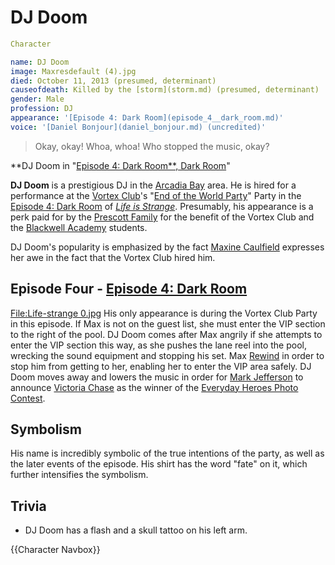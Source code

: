 #  DJ Doom 

```yaml
Character

name: DJ Doom
image: Maxresdefault (4).jpg
died: October 11, 2013 (presumed, determinant)
causeofdeath: Killed by the [storm](storm.md) (presumed, determinant)
gender: Male
profession: DJ
appearance: '[Episode 4: Dark Room](episode_4__dark_room.md)'
voice: '[Daniel Bonjour](daniel_bonjour.md) (uncredited)'
```

> Okay, okay! Whoa, whoa! Who stopped the music, okay?

**DJ Doom in "[Episode 4: Dark Room**, Dark Room](episode_4__dark_room____dark_room.md)"

**DJ Doom** is a prestigious DJ in the [Arcadia Bay](arcadia_bay.md) area. He is hired for a performance at the [Vortex Club](vortex_club.md)'s "[End of the World Party](end_of_the_world.md)" Party in the [Episode 4: Dark Room](fourth_episode.md) of *[Life is Strange](life_is_strange.md)*. Presumably, his appearance is a perk paid for by the [Prescott Family](prescott_family.md) for the benefit of the Vortex Club and the [Blackwell Academy](blackwell.md) students.

DJ Doom's popularity is emphasized by the fact [Maxine Caulfield](max_caulfield.md) expresses her awe in the fact that the Vortex Club hired him.

## Episode Four - [Episode 4: Dark Room](_dark_room_.md)
[File:Life-strange 0.jpg](thumb.md)
His only appearance is during the Vortex Club Party in this episode. If Max is not on the guest list, she must enter the VIP section to the right of the pool. DJ Doom comes after Max angrily if she attempts to enter the VIP section this way, as she pushes the lane reel into the pool, wrecking the sound equipment and stopping his set. Max [Rewind](rewinds.md) in order to stop him from getting to her, enabling her to enter the VIP area safely. DJ Doom moves away and lowers the music in order for [Mark Jefferson](mark_jefferson.md) to announce [Victoria Chase](victoria_chase.md) as the winner of the [Everyday Heroes Photo Contest](everyday_heroes_contest.md).

##  Symbolism 
His name is incredibly symbolic of the true intentions of the party, as well as the later events of the episode. His shirt has the word "fate" on it, which further intensifies the symbolism.

##  Trivia 
* DJ Doom has a flash and a skull tattoo on his left arm.

{{Character Navbox}}

